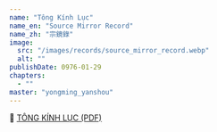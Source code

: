 ```yaml
---
name: "Tông Kính Lục"
name_en: "Source Mirror Record"
name_zh: "宗鏡錄"
image:
  src: "/images/records/source_mirror_record.webp"
  alt: ""
publishDate: 0976-01-29
chapters:
  - ""  
master: "yongming_yanshou"
---
```


📖 <a href="https://shorturl.at/qYq8m" target="_blank">TÔNG KÍNH LỤC (PDF)</a>

